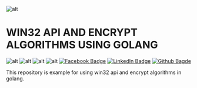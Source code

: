 ![alt](https://go.dev/images/go-logo-blue.svg)
# WIN32 API AND ENCRYPT ALGORITHMS USING GOLANG

![alt](https://img.shields.io/badge/go%20version-%3D%201.21.3-brightgreen) ![alt](https://img.shields.io/badge/platform-linux%20%7C%20windows-lightgrey) ![alt](https://img.shields.io/badge/build-passing-brightgreen) ![alt](https://img.shields.io/badge/coverage-100%25-brightgreen) [![Facebook Badge](https://img.shields.io/badge/facebook-%40phamhung-blue)](https://www.facebook.com/kunn.ngoc.5/) [![LinkedIn Badge](https://img.shields.io/badge/linkedin-%40phamhung2503-blue)](https://www.linkedin.com/in/phamhung2503/) [![Github Bagde](https://img.shields.io/badge/github-%40phamhung250301-blue)](https://github.com/pham-hung-25-03-01)

This repository is example for using win32 api and encrypt algorithms in golang.